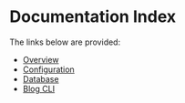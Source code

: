 # Documentation Index
The links below are provided:
- [Overview](overview.md)
- [Configuration](configuration.md)
- [Database](database.md)
- [Blog CLI](cli.md)
